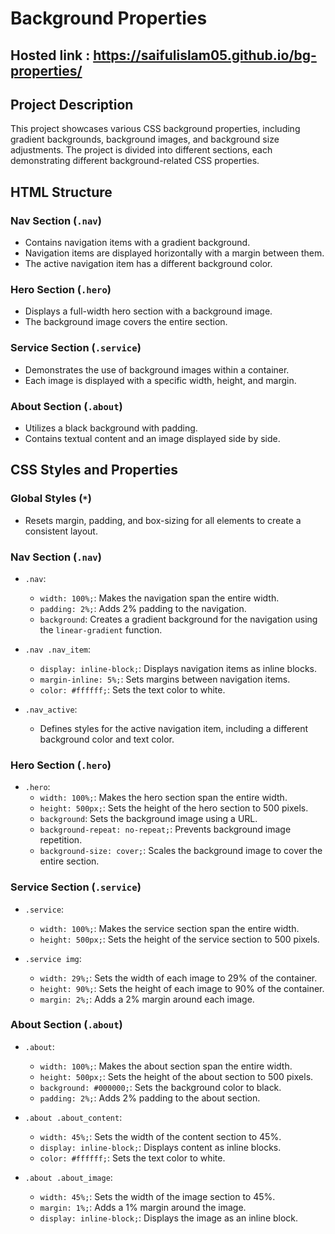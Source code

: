 # Background Properties

## Hosted link : https://saifulislam05.github.io/bg-properties/
## Project Description
This project showcases various CSS background properties, including gradient backgrounds, background images, and background size adjustments. The project is divided into different sections, each demonstrating different background-related CSS properties.

## HTML Structure

### Nav Section (`.nav`)
- Contains navigation items with a gradient background.
- Navigation items are displayed horizontally with a margin between them.
- The active navigation item has a different background color.

### Hero Section (`.hero`)
- Displays a full-width hero section with a background image.
- The background image covers the entire section.

### Service Section (`.service`)
- Demonstrates the use of background images within a container.
- Each image is displayed with a specific width, height, and margin.

### About Section (`.about`)
- Utilizes a black background with padding.
- Contains textual content and an image displayed side by side.

## CSS Styles and Properties

### Global Styles (`*`)
- Resets margin, padding, and box-sizing for all elements to create a consistent layout.

### Nav Section (`.nav`)
- `.nav`:
  - `width: 100%;`: Makes the navigation span the entire width.
  - `padding: 2%;`: Adds 2% padding to the navigation.
  - `background`: Creates a gradient background for the navigation using the `linear-gradient` function.

- `.nav .nav_item`:
  - `display: inline-block;`: Displays navigation items as inline blocks.
  - `margin-inline: 5%;`: Sets margins between navigation items.
  - `color: #ffffff;`: Sets the text color to white.

- `.nav_active`:
  - Defines styles for the active navigation item, including a different background color and text color.

### Hero Section (`.hero`)
- `.hero`:
  - `width: 100%;`: Makes the hero section span the entire width.
  - `height: 500px;`: Sets the height of the hero section to 500 pixels.
  - `background`: Sets the background image using a URL.
  - `background-repeat: no-repeat;`: Prevents background image repetition.
  - `background-size: cover;`: Scales the background image to cover the entire section.

### Service Section (`.service`)
- `.service`:
  - `width: 100%;`: Makes the service section span the entire width.
  - `height: 500px;`: Sets the height of the service section to 500 pixels.

- `.service img`:
  - `width: 29%;`: Sets the width of each image to 29% of the container.
  - `height: 90%;`: Sets the height of each image to 90% of the container.
  - `margin: 2%;`: Adds a 2% margin around each image.

### About Section (`.about`)
- `.about`:
  - `width: 100%;`: Makes the about section span the entire width.
  - `height: 500px;`: Sets the height of the about section to 500 pixels.
  - `background: #000000;`: Sets the background color to black.
  - `padding: 2%;`: Adds 2% padding to the about section.

- `.about .about_content`:
  - `width: 45%;`: Sets the width of the content section to 45%.
  - `display: inline-block;`: Displays content as inline blocks.
  - `color: #ffffff;`: Sets the text color to white.

- `.about .about_image`:
  - `width: 45%;`: Sets the width of the image section to 45%.
  - `margin: 1%;`: Adds a 1% margin around the image.
  - `display: inline-block;`: Displays the image as an inline block.

